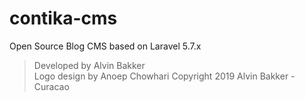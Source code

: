 # contika-cms
Open Source Blog CMS based on Laravel 5.7.x

>Developed by Alvin Bakker<br />
>Logo design by Anoep Chowhari
>Copyright 2019 Alvin Bakker - Curacao